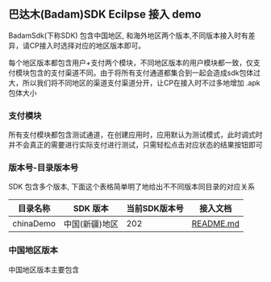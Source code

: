 ## 巴达木(Badam)SDK Ecilpse 接入 demo
BadamSdk(下称SDK) 包含中国地区, 和海外地区两个版本,不同版本接入时有差异，请CP接入时选择对应的地区版本即可。


每个地区版本都包含用户+支付两个模块，不同地区版本的用户模块都一致，仅支付模块包含的支付渠道不同。由于将所有支付通道都集合到一起会造成sdk包体过大，所以我们将不同地区的渠道支付渠道分开，让CP在接入时不过多地增加 .apk 包体大小

### 支付模块
所有支付模块都包含测试通道，在创建应用时，应用默认为测试模式，此时调式时并不会真正的需要进行实际支付进行测试，只需轻松点击对应状态的结果按钮即可

### 版本号-目录版本号
SDK 包含多个版本, 下面这个表格简单明了地给出不不同版本同目录的对应关系

目录名称| SDK 版本|当前SDK版本号|接入文档
--- | --- | --- | ---
chinaDemo|中国(新疆)地区|202|[README.md](https://github.com/BadamSDK/ClientEclipse/blob/master/chinaDemo/README.md)

### 中国地区版本
中国地区版本主要包含
